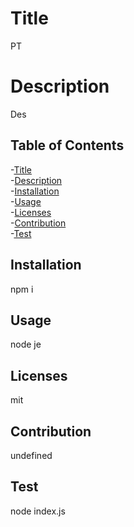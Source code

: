 # Title
  PT
  # Description
  Des
## Table of Contents 
  -[Title](#title)  
  -[Description](#description)  
  -[Installation](#installation)  
  -[Usage](#usage)  
  -[Licenses](#licenses)  
  -[Contribution](#contribution)  
  -[Test](#test)  

  ## Installation
  npm i
  ## Usage
  node je

  ## Licenses
  mit 
  ## Contribution
  undefined 

  ## Test
node index.js
